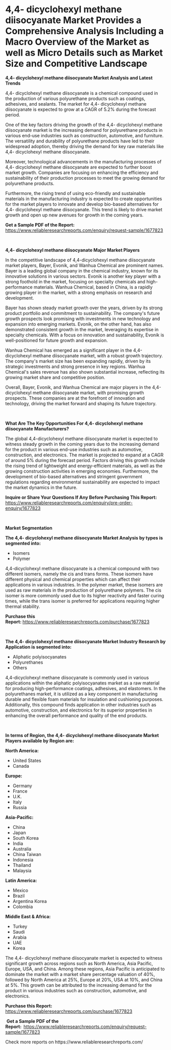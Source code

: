 <p><h1>4,4- dicyclohexyl methane diisocyanate Market Provides a Comprehensive Analysis Including a Macro Overview of the Market as well as Micro Details such as Market Size and Competitive Landscape</h1></p><p><strong>4,4- dicyclohexyl methane diisocyanate Market Analysis and Latest Trends</strong></p>
<p><p>4,4- dicyclohexyl methane diisocyanate is a chemical compound used in the production of various polyurethane products such as coatings, adhesives, and sealants. The market for 4,4- dicyclohexyl methane diisocyanate is expected to grow at a CAGR of 5.2% during the forecast period. </p><p>One of the key factors driving the growth of the 4,4- dicyclohexyl methane diisocyanate market is the increasing demand for polyurethane products in various end-use industries such as construction, automotive, and furniture. The versatility and durability of polyurethane products have led to their widespread adoption, thereby driving the demand for key raw materials like 4,4- dicyclohexyl methane diisocyanate.</p><p>Moreover, technological advancements in the manufacturing processes of 4,4- dicyclohexyl methane diisocyanate are expected to further boost market growth. Companies are focusing on enhancing the efficiency and sustainability of their production processes to meet the growing demand for polyurethane products.</p><p>Furthermore, the rising trend of using eco-friendly and sustainable materials in the manufacturing industry is expected to create opportunities for the market players to innovate and develop bio-based alternatives for 4,4- dicyclohexyl methane diisocyanate. This trend is likely to drive market growth and open up new avenues for growth in the coming years.</p></p>
<p><strong>Get a Sample PDF of the Report:&nbsp;</strong> <a href="https://www.reliableresearchreports.com/enquiry/request-sample/1677823">https://www.reliableresearchreports.com/enquiry/request-sample/1677823</a></p>
<p>&nbsp;</p>
<p><strong>4,4- dicyclohexyl methane diisocyanate Major Market Players</strong></p>
<p><p>In the competitive landscape of 4,4-dicyclohexyl methane diisocyanate market players, Bayer, Evonik, and Wanhua Chemical are prominent names. Bayer is a leading global company in the chemical industry, known for its innovative solutions in various sectors. Evonik is another key player with a strong foothold in the market, focusing on specialty chemicals and high-performance materials. Wanhua Chemical, based in China, is a rapidly growing player in the market, with a strong emphasis on research and development.</p><p>Bayer has shown steady market growth over the years, driven by its strong product portfolio and commitment to sustainability. The company's future growth prospects look promising with investments in new technology and expansion into emerging markets. Evonik, on the other hand, has also demonstrated consistent growth in the market, leveraging its expertise in specialty chemicals. With a focus on innovation and sustainability, Evonik is well-positioned for future growth and expansion.</p><p>Wanhua Chemical has emerged as a significant player in the 4,4-dicyclohexyl methane diisocyanate market, with a robust growth trajectory. The company's market size has been expanding rapidly, driven by its strategic investments and strong presence in key regions. Wanhua Chemical's sales revenue has also shown substantial increase, reflecting its growing market share and competitive position.</p><p>Overall, Bayer, Evonik, and Wanhua Chemical are major players in the 4,4-dicyclohexyl methane diisocyanate market, with promising growth prospects. These companies are at the forefront of innovation and technology, driving the market forward and shaping its future trajectory.</p></p>
<p>&nbsp;</p>
<p><strong>What Are The Key Opportunities For 4,4- dicyclohexyl methane diisocyanate Manufacturers?</strong></p>
<p><p>The global 4,4-dicyclohexyl methane diisocyanate market is expected to witness steady growth in the coming years due to the increasing demand for the product in various end-use industries such as automotive, construction, and electronics. The market is projected to expand at a CAGR of around 5% during the forecast period. Factors driving this growth include the rising trend of lightweight and energy-efficient materials, as well as the growing construction activities in emerging economies. Furthermore, the development of bio-based alternatives and stringent government regulations regarding environmental sustainability are expected to impact the market dynamics in the future.</p></p>
<p><strong>Inquire or Share Your Questions If Any Before Purchasing This Report:</strong> <a href="https://www.reliableresearchreports.com/enquiry/pre-order-enquiry/1677823">https://www.reliableresearchreports.com/enquiry/pre-order-enquiry/1677823</a></p>
<p>&nbsp;</p>
<p><strong>Market Segmentation</strong></p>
<p><strong>The 4,4- dicyclohexyl methane diisocyanate Market Analysis by types is segmented into:</strong></p>
<p><ul><li>Isomers</li><li>Polymer</li></ul></p>
<p><p>4,4-dicyclohexyl methane diisocyanate is a chemical compound with two different isomers, namely the cis and trans forms. These isomers have different physical and chemical properties which can affect their applications in various industries. In the polymer market, these isomers are used as raw materials in the production of polyurethane polymers. The cis isomer is more commonly used due to its higher reactivity and faster curing times, while the trans isomer is preferred for applications requiring higher thermal stability.</p></p>
<p><strong>Purchase this Report:&nbsp;</strong><a href="https://www.reliableresearchreports.com/purchase/1677823">https://www.reliableresearchreports.com/purchase/1677823</a></p>
<p>&nbsp;</p>
<p><strong>The 4,4- dicyclohexyl methane diisocyanate Market Industry Research by Application is segmented into:</strong></p>
<p><ul><li>Aliphatic polyisocyanates</li><li>Polyurethanes</li><li>Others</li></ul></p>
<p><p>4,4-dicyclohexyl methane diisocyanate is commonly used in various applications within the aliphatic polyisocyanates market as a raw material for producing high-performance coatings, adhesives, and elastomers. In the polyurethanes market, it is utilized as a key component in manufacturing durable and flexible foam materials for insulation and cushioning purposes. Additionally, this compound finds application in other industries such as automotive, construction, and electronics for its superior properties in enhancing the overall performance and quality of the end products.</p></p>
<p>&nbsp;</p>
<p><strong>In terms of Region, the 4,4- dicyclohexyl methane diisocyanate Market Players available by Region are:</strong></p>
<p>
    <p> <strong> North America: </strong>
        <ul>
            <li>United States</li>
            <li>Canada</li>
        </ul>
        </p> 
    <p> <strong> Europe: </strong>
        <ul>
            <li>Germany</li>
            <li>France</li>
            <li>U.K.</li>
            <li>Italy</li>
            <li>Russia</li>
        </ul>
        </p> 
    <p> <strong> Asia-Pacific: </strong>
        <ul>
            <li>China</li>
            <li>Japan</li>
            <li>South Korea</li>
            <li>India</li>
            <li>Australia</li>
            <li>China Taiwan</li>
            <li>Indonesia</li>
            <li>Thailand</li>
            <li>Malaysia</li>
        </ul>
        </p> 
    <p> <strong> Latin America: </strong>
        <ul>
            <li>Mexico</li>
            <li>Brazil</li>
            <li>Argentina Korea</li>
            <li>Colombia</li>
        </ul>
        </p> 
    <p> <strong> Middle East & Africa: </strong>
        <ul>
            <li>Turkey</li>
            <li>Saudi</li>
            <li>Arabia</li>
            <li>UAE</li>
            <li>Korea</li>
        </ul>
    </p>
    </p>
<p><p>The 4,4- dicyclohexyl methane diisocyanate market is expected to witness significant growth across regions such as North America, Asia Pacific, Europe, USA, and China. Among these regions, Asia Pacific is anticipated to dominate the market with a market share percentage valuation of 40%, followed by North America at 25%, Europe at 20%, USA at 10%, and China at 5%. This growth can be attributed to the increasing demand for the product in various industries such as construction, automotive, and electronics.</p></p>
<p><strong>Purchase this Report: </strong><a href="https://www.reliableresearchreports.com/purchase/1677823">https://www.reliableresearchreports.com/purchase/1677823</a></p>
<p>&nbsp;<strong>Get a Sample PDF of the Report:&nbsp;&nbsp;</strong><a href="https://www.reliableresearchreports.com/enquiry/request-sample/1677823">https://www.reliableresearchreports.com/enquiry/request-sample/1677823</a></p>
<p><strong></strong></p>
<p>Check more reports on https://www.reliableresearchreports.com/</p>